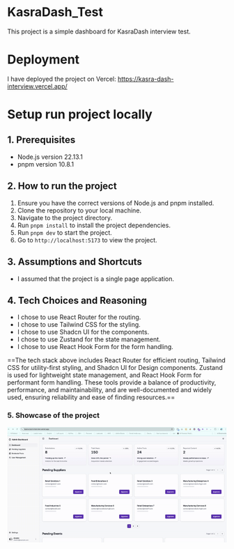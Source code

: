 # KasraDash_Test

This project is a simple dashboard for KasraDash interview test.

# Deployment
I have deployed the project on Vercel: https://kasra-dash-interview.vercel.app/

# Setup run project locally
## 1. Prerequisites

- Node.js version 22.13.1
- pnpm version 10.8.1

## 2. How to run the project

1. Ensure you have the correct versions of Node.js and pnpm installed.
2. Clone the repository to your local machine.
3. Navigate to the project directory.
4. Run `pnpm install` to install the project dependencies.
5. Run `pnpm dev` to start the project.
6. Go to `http://localhost:5173` to view the project.

## 3.   Assumptions and Shortcuts

- I assumed that the project is a single page application.

## 4. Tech Choices and Reasoning

- I chose to use React Router for the routing.
- I chose to use Tailwind CSS for the styling.
- I chose to use Shadcn UI for the components.
- I chose to use Zustand for the state management.
- I chose to use React Hook Form for the form handling.

==The tech stack above includes React Router for efficient routing, Tailwind CSS for utility-first styling, and Shadcn UI for  Design components. Zustand is used for lightweight state management, and React Hook Form for performant form handling. These tools provide a balance of productivity, performance, and maintainability, and are well-documented and widely used, ensuring reliability and ease of finding resources.==


### 5. Showcase of the project

![Dashboard](./public/CleanShot2025-05-22at01.12.02-ezgif.com-video-to-gif-converter.gif)